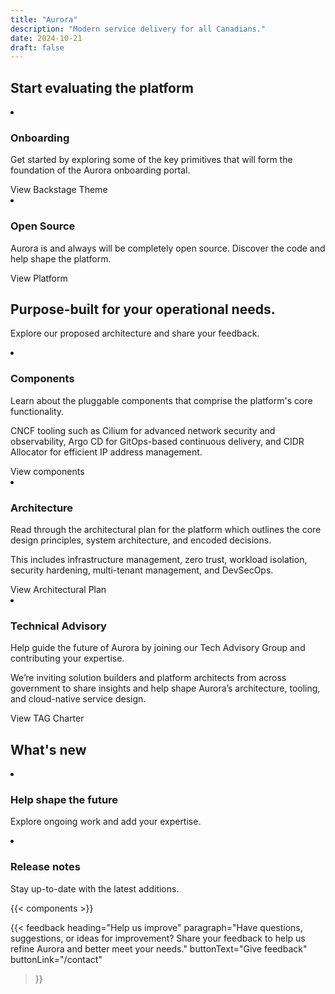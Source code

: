 ```yaml
---
title: "Aurora"
description: "Modern service delivery for all Canadians."
date: 2024-10-21
draft: false
---
```


## Start evaluating the platform

<article class="py-500 bg-primary text-light bg-full-width">
  <gcds-grid tag="ul" columns="1fr" columns-tablet="1fr 1fr" gap="450" class="hydrated">
    <li class="list-none md:mb-0 mb-500">
      <h3 class="mb-400">Onboarding</h3>
      <p class="mb-400">Get started by exploring some of the key primitives that will form the foundation of the Aurora onboarding portal.</p>
      <gcds-link href="https://github.com/gccloudone/gcds-backstage" class="hydrated" variant="light">View Backstage Theme</gcds-link>
    </li>
    <li class="list-none">
      <h3 class="mb-400">Open Source</h3>
      <p class="mb-400">Aurora is and always will be completely open source. Discover the code and help shape the platform.</p>
      <gcds-link href="https://github.com/gccloudone-aurora/aurora-platform-charts" class="hydrated" variant="light">View Platform</gcds-link>
    </li>
  </gcds-grid>
</article>

<article class="py-450">
  <h2 class="mb-400">Purpose-built for your operational needs.</h2>
  <p class="mb-500"> Explore our proposed architecture and <gcds-link href="/contact" class="hydrated">share your feedback</gcds-link>.</p>
  <gcds-grid tag="ul" columns="1fr" columns-tablet="1fr 1fr" columns-desktop="1fr 1fr 1fr" gap="450" class="hydrated">
    <li class="list-none">
      <h3 class="mb-400">Components</h3>
      <p class="mb-400"> Learn about the pluggable components that comprise the platform's core functionality.</p>
      <p class="mb-400"> CNCF tooling such as Cilium for advanced network security and observability, Argo CD for GitOps-based continuous delivery, and CIDR Allocator for efficient IP address management.</p>
      <gcds-link href="/components/" class="hydrated">View components</gcds-link>
    </li>
    <li class="list-none">
      <h3 class="mb-400">Architecture</h3>
      <p class="mb-400">Read through the architectural plan for the platform which outlines the core design principles, system architecture, and encoded decisions.</p>
      <p class="mb-400">This includes infrastructure management, zero trust, workload isolation, security hardening, multi-tenant management, and DevSecOps.</P>
      <gcds-link href="/architecture/introduction/azure/" class="hydrated">View Architectural Plan</gcds-link>
    </li>
    <li class="list-none">
      <h3 class="mb-400">Technical Advisory</h3>
      <p class="mb-400">Help guide the future of Aurora by joining our Tech Advisory Group and contributing your expertise.</p>
      <p class="mb-400">We’re inviting solution builders and platform architects from across government to share insights and help shape Aurora’s architecture, tooling, and cloud-native service design.</p>
      <gcds-link href="/technical-advisory-group/" class="hydrated">View TAG Charter</gcds-link>
    </li>
  </gcds-grid>
</article>

<article class="py-500 bg-light bg-full-width">
  <h2 class="mb-400">What's new</h2>
  <gcds-grid tag="ul" columns="1fr" columns-tablet="1fr 1fr" gap="450" class="hydrated">
    <li class="list-none bg-white p-450 b-radius-md">
      <h3 class="mb-400">
        <gcds-link href="/get-involved" class="hydrated">Help shape the future</gcds-link>
      </h3>
      <p>Explore ongoing work and add your expertise.</p>
    </li>
    <li class="list-none bg-white px-250 py-450 b-radius-md">
      <h3 class="mb-400">
        <gcds-link external="" href="https://github.com/gccloudone-aurora/aurora-platform-charts/blob/main/CHANGELOG.md" class="hydrated">Release notes</gcds-link>
      </h3>
      <p>Stay up-to-date with the latest additions.</p>
    </li>
  </gcds-grid>
</article>

{{< components >}}

{{< feedback
heading="Help us improve"
paragraph="Have questions, suggestions, or ideas for improvement? Share your feedback to help us refine Aurora and better meet your needs."
buttonText="Give feedback"
buttonLink="/contact"
>}}
